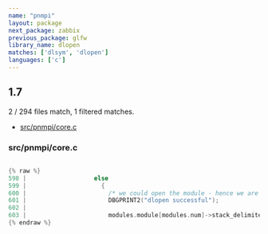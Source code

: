 ```yaml
---
name: "pnmpi"
layout: package
next_package: zabbix
previous_package: glfw
library_name: dlopen
matches: ['dlsym', 'dlopen']
languages: ['c']
---
```

## 1.7
2 / 294 files match, 1 filtered matches.

 - [src/pnmpi/core.c](#srcpnmpicorec)

### src/pnmpi/core.c

```c

{% raw %}
598 |                   else
599 |                     {
600 |                       /* we could open the module - hence we are good to go */
601 |                       DBGPRINT2("dlopen successful");
602 | 
603 |                       modules.module[modules.num]->stack_delimiter = 0;
{% endraw %}

```